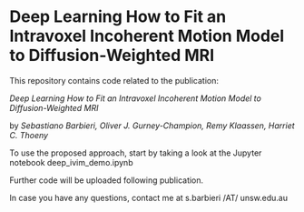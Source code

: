 # Deep Learning How to Fit an Intravoxel Incoherent Motion Model to Diffusion-Weighted MRI

This repository contains code related to the publication:

_Deep Learning How to Fit an Intravoxel Incoherent Motion Model to Diffusion-Weighted MRI_

by _Sebastiano Barbieri, Oliver J. Gurney-Champion, Remy Klaassen, Harriet C. Thoeny_

To use the proposed approach, start by taking a look at the Jupyter notebook deep_ivim_demo.ipynb

Further code will be uploaded following publication.

In case you have any questions, contact me at s.barbieri /AT/ unsw.edu.au

